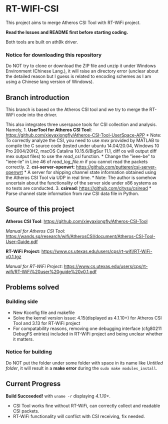 # RT-WIFI-CSI
This project aims to merge Atheros CSI Tool with RT-WiFi project.

**Read the Issues and README first before starting coding.**

Both tools are built on ath9k driver.
### Notice for downloading this repository
Do NOT try to clone or download the ZIP file and unzip it under Windows Environment (Chinese Lang.), it will raise an directory error (unclear about the detailed reason but I guess is related to encoding schemes as I am using a Chinese lang version of Windows).
## Branch introduction
This branch is based on the Atheros CSI tool and we try to merge the RT-WiFi code into the driver.

This also integrates three userspace tools for CSI collection and analysis.
Namely,
    1. **UserTool for Atheros CSI Tool**: https://github.com/xieyaxiongfly/Atheros-CSI-Tool-UserSpace-APP
        * Note: To correctly analyze the CSI, you need to use *mex* provided by MATLAB to compile the C source code (tested under ubuntu 14.04/20.04, Windows 10 Pro 2004/20H2, macOS Catalina 10.15.6/BigSur 11.1, diff os will output diff mex output files) to use the *read_csi* function.
        * Change the "ieee-be" to "ieee-le" in Line 46 of *read_log_file.m* if you cannot read the packets correctly. 
    2. **csi-server-openwrt**: https://github.com/putterer/csi-server-openwrt
        * A server for shipping channel state information obtained using the Atheros CSI Tool via UDP in real time. 
        * Note: The author is somehow uncertain about the functionality of the server side under x86 systems as no tests are conducted.
    3. **csiread**: https://github.com/citysu/csiread
        * Parse channel state information from raw CSI data file in Python.
## Source of this project
**Atheros CSI Tool**: https://github.com/xieyaxiongfly/Atheros-CSI-Tool

*Manual for Atheros CSI Tool*: https://wands.sg/research/wifi/AtherosCSI/document/Atheros-CSI-Tool-User-Guide.pdf

**RT-WiFi Project**: https://www.cs.utexas.edu/users/cps/rt-wifi/RT-WiFi-v0.1.tgz

*Manual for RT-WiFi Project*: https://www.cs.utexas.edu/users/cps/rt-wifi/RT-WiFi%20user%20guide%20v0.1.pdf

## Problems solved
### Building side
* New Kconfig file and makefile
* Solve the kernel version issue: 4.15(displayed as 4.1.10+) for Atheros CSI Tool and 3.13 for RT-WiFi project
* For compatability reasons, removing one debugging interface (cfg80211 DebugFS entries) included in RT-WiFi project and being unclear whether it matters. 
### Notice for building
Do NOT put the folder under some folder with space in its name like *Untitled folder*, it will result in a **make error** during the `sudo make modules_install`.
## Current Progress
**Build Succeeded!** with `uname -r` displaying *4.1.10+*.
* CSI Tool works fine without RT-WiFi, can correctly collect and readable CSI packets.
* RT-WiFi functionality will conflict with CSI receiving, fix needed.

